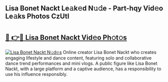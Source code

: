 ## Lisa Bonet Nackt Le𝚊k𝚎d N𝚞𝚍e - Part-hqy Vid𝚎o Le𝚊ks Photos CzUtI

# <h2><a href="http://fb9tw6g.evod.top/?m=Lisa+Bonet+Nackt">🔗 👉🔴 Lisa Bonet Nackt Vid𝚎o Ph𝚘t𝚘s</a></h2>

[![Lisa Bonet Nackt N𝚞d𝚎s](https://i.imgur.com/8V9OHl7.gif)](http://fb9tw6g.evod.top/?m=Lisa+Bonet+Nackt)
Online creator Lisa Bonet Nackt who creates engaging lifestyle and dance content, featuring solo and collaborative dance trend performances and mini vlogs. A public figure like Lisa Bonet Nackt, with a large platform and a captive audience, has a responsibility to use his influence responsibly. 
